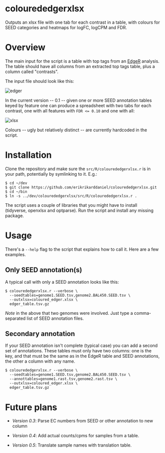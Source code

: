 # colourededgerxlsx
Outputs an xlsx file with one tab for each contrast in a table, with 
colours for SEED categories and heatmaps for logFC, logCPM and FDR.

# Overview

The main input for the script is a table with top tags from an 
[EdgeR](https://bioconductor.org/packages/release/bioc/html/edgeR.html) 
analysis. The table should have all columns from an extracted top tags 
table, plus a column called "contrasts".

The input file should look like this:

![edger](doc/img/edger.png)

In the current version -- 0.1 -- given one or more SEED annotation tables
keyed by feature one can produce a spreadsheet with two tabs for each contrast, 
one with all features with `FDR <= 0.10` and one with all:

![xlsx](doc/img/xlsx.png)

Colours -- ugly but relatively distinct -- are currently hardcoded in the script.

# Installation

Clone the repository and make sure the `src/R/colourededgerxlsx.r` is in
your path, potentially by symlinking to it. E.g.:

```
$ cd ~/dev
$ git clone https://github.com/erikrikarddaniel/colourededgerxlsx.git
$ cd ~/bin
$ ln -s ../dev/colourededgerxlsx/src/R/colourededgerxlsx.r .
```

The script uses a couple of libraries that you might have to install (tidyverse, openxlsx
and optparse). Run the script and install any missing package.

# Usage

There's a `--help` flag to the script that explains how to call it. Here are a few
examples.

## Only SEED annotation(s)

A typical call with only a SEED annotation looks like this:

```
$ colourededgerxlsx.r --verbose \
  --seedtables=genome1.SEED.tsv,genome2.BAL450.SEED.tsv \
  --outxlsx=coloured_edger.xlsx \
  edger_table.tsv.gz
```

*Note* in the above that two genomes were involved. Just type a comma-separated list
of SEED annotation files.

## Secondary annotation

If your SEED annotation isn't complete (typical case) you can add a second set of
annotations. These tables must only have two columns: one is the key, and that must
be the same as in the EdgeR table and SEED annotations, the other a column with
any name.

```
$ colourededgerxlsx.r --verbose \
  --seedtables=genome1.SEED.tsv,genome2.BAL450.SEED.tsv \
  --annottables=genome1.rast.tsv,genome2.rast.tsv \
  --outxlsx=coloured_edger.xlsx \
  edger_table.tsv.gz
```

# Future plans

* *Version 0.3*: Parse EC numbers from SEED or other annotation to new column

* *Version 0.4*: Add actual counts/cpms for samples from a table.

* *Version 0.5*: Translate sample names with translation table.

